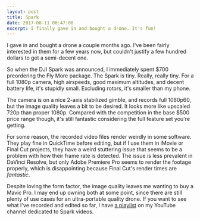 ```yaml
---
layout: post
title: Spark
date: 2017-08-11 00:47:00
excerpt: I finally gave in and bought a drone. It's fun!
---
```


I gave in and bought a drone a couple months ago. I've been fairly interested in them for a few years now, but couldn't justify a few hundred dollars to get a semi-decent one.

So when the DJI Spark was announced, I immediately spent $700 preordering the Fly More package. The Spark is tiny. Really, really tiny. For a full 1080p camera, high airspeeds, good maximum altitudes, and decent battery life, it's stupidly small. Excluding rotors, it's smaller than my phone.

The camera is on a nice 2-axis stabilized gimble, and records full 1080p60, but the image quality leaves a bit to be desired. It looks more like upscaled 720p than proper 1080p. Compared with the competition in the base $500 price range though, it's still fantastic considering the full feature set you're getting.

For some reason, the recorded video files render weirdly in some software. They play fine in QuickTime before editing, but if I use them in iMovie or Final Cut projects, they have a weird stuttering issue that seems to be a problem with how their frame rate is detected. The issue is less prevalent in DaVinci Resolve, but only Adobe Premiere Pro seems to render the footage properly, which is disappointing because Final Cut's render times are *fantastic*.

Despite loving the form factor, the image quality leaves me wanting to buy a Mavic Pro. I may end up owning both at some point, since there are still plenty of use cases for an ultra-portable quality drone. If you want to see what I've recorded and edited so far, I have [a playlist](https://www.youtube.com/playlist?list=PLakP5kMCOK6GnQH9L5gMuCU4haNTXTw_6) on my YouTube channel dedicated to Spark videos.

